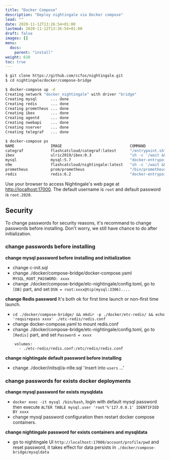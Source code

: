 ```yaml
---
title: "Docker Compose"
description: "Deploy nightingale via Docker compose"
lead: ""
date: 2020-11-12T13:26:54+01:00
lastmod: 2020-11-12T13:26:54+01:00
draft: false
images: []
menu:
  docs:
    parent: "install"
weight: 610
toc: true
---
```



```bash
$ git clone https://github.com/ccfos/nightingale.git
$ cd nightingale/docker/compose-bridge

$ docker-compose up -d
Creating network "docker_nightingale" with driver "bridge"
Creating mysql      ... done
Creating redis      ... done
Creating prometheus ... done
Creating ibex       ... done
Creating agentd     ... done
Creating nwebapi    ... done
Creating nserver    ... done
Creating telegraf   ... done

$ docker-compose ps
NAME                IMAGE                              COMMAND                  SERVICE             CREATED             STATUS              PORTS
categraf            flashcatcloud/categraf:latest      "/entrypoint.sh"         categraf            2 days ago          Up 2 days
ibex                ulric2019/ibex:0.3                 "sh -c '/wait && /ap…"   ibex                2 days ago          Up 2 days
mysql               mysql:5.7                          "docker-entrypoint.s…"   mysql               2 days ago          Up 2 days
n9e                 flashcatcloud/nightingale:latest   "sh -c '/wait && /ap…"   n9e                 2 days ago          Up 2 days
prometheus          prom/prometheus                    "/bin/prometheus --c…"   prometheus          2 days ago          Up 2 days
redis               redis:6.2                          "docker-entrypoint.s…"   redis               2 days ago          Up 2 days
```

Use your browser to access Nightingale's web page at [http://localhost:17000](http://localhost:17000). The default username is `root` and default password is `root.2020`.

## Security
To change passwords for security reasons, it's recommand to change passwords before installing. Don't worry, we still have chance to do after initialization.

### change passwords before installing
**change mysql password before installing and initialization**
* change c-init.sql
* change ./docker/compose-bridge/docker-compose.yaml `MYSQL_ROOT_PASSWORD: xxxx`
* change ./docker/compose-bridge/etc-nightingale/config.toml, go to `[DB]` part, and set `DSN = root:xxxx@tcp(mysql:3306)....`

**change Redis password**
It's both ok for first time launch or non-first time launch.

* `cd ./docker/compose-bridge/ && mkdir -p ./docker/etc-redis/ && echo 'requirepass xxxx' ./etc-redis/redis.conf`
* change docker-compose.yaml to mount redis.conf
* change ./docker/compose-bridge/etc-nightingale/config.toml, go to `[Redis]` part, and set `Password = xxxx`

```
    volumes:
      - ./etc-redis/redis.conf:/etc/redis/redis.conf
```

**change nightingale default password before installing**
* change ./docker/initsql/a-n9e.sql 'insert into `users` ...'

### change passwords for exists docker deployments

**change mysql password for exists mysqldata** 
* `docker exec -it mysql /bin/bash`, login with default mysql password then execute `ALTER TABLE mysql.user 'root'%'127.0.0.1' IDENTIFIED BY xxxx`
* change mysql password configuration then restart docker compose containers.

**change nightingale password for exists containers and mysqldata**
* go to nightingale UI `http://localhost:17000/account/profile/pwd` and reset password, it takes effect for data persists in `./docker/compose-bridge/mysqldata`

